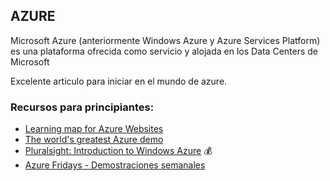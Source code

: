## AZURE
Microsoft Azure (anteriormente Windows Azure y Azure Services Platform) es una plataforma ofrecida como servicio y alojada en los Data Centers de Microsoft

Excelente articulo para iniciar en el mundo de azure.
 
### Recursos para principiantes:

* [Learning map for Azure Websites](http://azure.microsoft.com/en-us/documentation/articles/websites-learning-map/)
* [The world's greatest Azure demo](http://www.troyhunt.com/2014/03/the-worlds-greatest-azure-demo.html)
* [Pluralsight: Introduction to Windows Azure](http://www.pluralsight.com/courses/beginner-azure) :moneybag: 
* [Azure Fridays - Demostraciones semanales](http://azure.microsoft.com/en-us/documentation/videos/azure-friday/)


